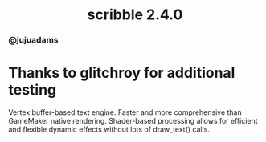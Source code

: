 <h1 align="center">scribble 2.4.0</h1>

### @jujuadams
# Thanks to glitchroy for additional testing

Vertex buffer-based text engine. Faster and more comprehensive than GameMaker native rendering. Shader-based processing allows for efficient and flexible dynamic effects without lots of draw_text() calls.
